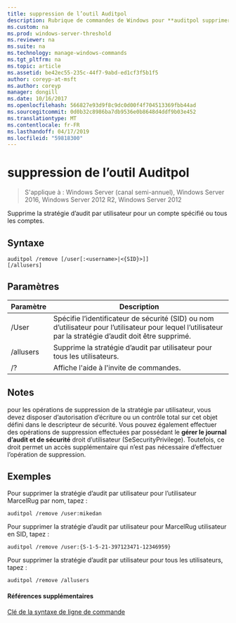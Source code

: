 ```yaml
---
title: suppression de l’outil Auditpol
description: Rubrique de commandes de Windows pour **auditpol supprimer** -supprime la stratégie d’audit par utilisateur pour un compte spécifié ou tous les comptes.
ms.custom: na
ms.prod: windows-server-threshold
ms.reviewer: na
ms.suite: na
ms.technology: manage-windows-commands
ms.tgt_pltfrm: na
ms.topic: article
ms.assetid: be42ec55-235c-44f7-9abd-ed1cf3f5b1f5
author: coreyp-at-msft
ms.author: coreyp
manager: dongill
ms.date: 10/16/2017
ms.openlocfilehash: 566827e93d9f8c9dc0d00f4f704513369fbb44ad
ms.sourcegitcommit: 0d0b32c8986ba7db9536e0b8648d4ddf9b03e452
ms.translationtype: MT
ms.contentlocale: fr-FR
ms.lasthandoff: 04/17/2019
ms.locfileid: "59818300"
---
```

# <a name="auditpol-remove"></a>suppression de l’outil Auditpol

>S'applique à : Windows Server (canal semi-annuel), Windows Server 2016, Windows Server 2012 R2, Windows Server 2012

Supprime la stratégie d’audit par utilisateur pour un compte spécifié ou tous les comptes.

## <a name="syntax"></a>Syntaxe
```
auditpol /remove [/user[:<username>|<{SID}>]]
[/allusers]
```
## <a name="parameters"></a>Paramètres
|Paramètre|Description|
|-------|--------|
|/User|Spécifie l’identificateur de sécurité (SID) ou nom d’utilisateur pour l’utilisateur pour lequel l’utilisateur par la stratégie d’audit doit être supprimé.|
|/allusers|Supprime la stratégie d’audit par utilisateur pour tous les utilisateurs.|
|/?|Affiche l'aide à l'invite de commandes.|
## <a name="remarks"></a>Notes
pour les opérations de suppression de la stratégie par utilisateur, vous devez disposer d’autorisation d’écriture ou un contrôle total sur cet objet défini dans le descripteur de sécurité. Vous pouvez également effectuer des opérations de suppression effectuées par possédant le **gérer le journal d’audit et de sécurité** droit d’utilisateur (SeSecurityPrivilege). Toutefois, ce droit permet un accès supplémentaire qui n’est pas nécessaire d’effectuer l’opération de suppression.
## <a name="BKMK_examples"></a>Exemples
Pour supprimer la stratégie d’audit par utilisateur pour l’utilisateur MarcelRug par nom, tapez :
```
auditpol /remove /user:mikedan
```
Pour supprimer la stratégie d’audit par utilisateur pour MarcelRug utilisateur en SID, tapez :
```
auditpol /remove /user:{S-1-5-21-397123471-12346959}
```
Pour supprimer la stratégie d’audit par utilisateur pour tous les utilisateurs, tapez :
```
auditpol /remove /allusers
```
#### <a name="additional-references"></a>Références supplémentaires
[Clé de la syntaxe de ligne de commande](command-line-syntax-key.md)
